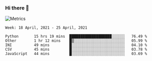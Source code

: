 ### Hi there 👋

![Metrics](https://github.com/radoapx/radoapx/blob/main/github-metrics.svg)

<!--START_SECTION:waka-->
```text
Week: 18 April, 2021 - 25 April, 2021

Python       15 hrs 19 mins  ███████████████████░░░░░░   76.49 % 
Other        1 hr 12 mins    █▒░░░░░░░░░░░░░░░░░░░░░░░   05.99 % 
INI          49 mins         █░░░░░░░░░░░░░░░░░░░░░░░░   04.10 % 
CSV          45 mins         █░░░░░░░░░░░░░░░░░░░░░░░░   03.78 % 
JavaScript   44 mins         █░░░░░░░░░░░░░░░░░░░░░░░░   03.69 % 
```
<!--END_SECTION:waka-->

<!--
**radoapx/radoapx** is a ✨ _special_ ✨ repository because its `README.md` (this file) appears on your GitHub profile.

Here are some ideas to get you started:

- 🔭 I’m currently working on ...
- 🌱 I’m currently learning ...
- 👯 I’m looking to collaborate on ...
- 🤔 I’m looking for help with ...
- 💬 Ask me about ...
- 📫 How to reach me: ...
- 😄 Pronouns: ...
- ⚡ Fun fact: ...
-->
